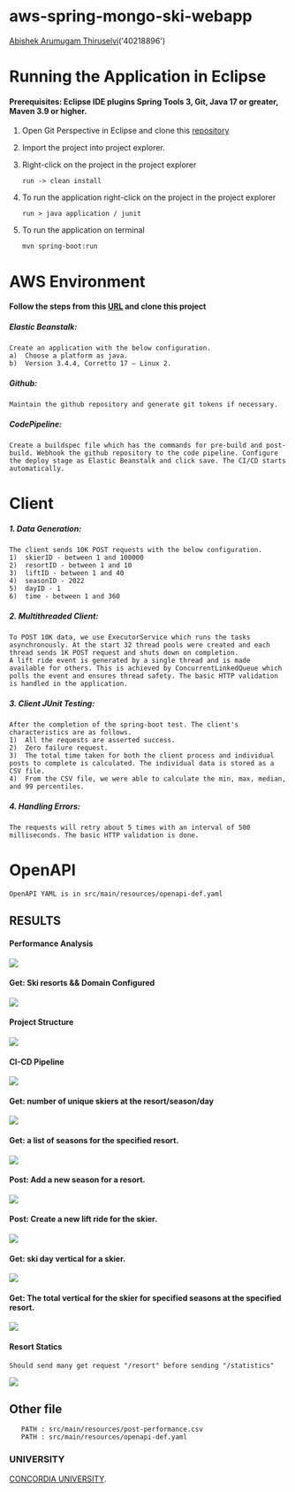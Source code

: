 # aws-spring-mongo-ski-webapp

[Abishek Arumugam Thiruselvi](https://www.abishekarumugam.com)('40218896')

# Running the Application in Eclipse
#### Prerequisites: Eclipse IDE plugins Spring Tools 3, Git, Java 17 or greater, Maven 3.9 or higher.
1. Open Git Perspective in Eclipse and clone this [repository](https://github.com/abishekat/aws-spring-mongo-ski-webapp)

2. Import the project into project explorer.

3. Right-click on the project in the project explorer 

   ```shell
   run -> clean install
   ```
4. To run the application right-click on the project in the project explorer 

   ```shell
   run > java application / junit
   ```
5. To run the application on terminal 

   ```shell
   mvn spring-boot:run
   ```

# AWS Environment

####  Follow the steps from this [URL](https://github.com/youyinnn/distributed_system_jetty_helloworld/blob/main/Oracle%20Cloud%20VM%20Setup.md) and clone this project

##### Elastic Beanstalk:
  ```shell
Create an application with the below configuration.
a)	Choose a platform as java.
b)	Version 3.4.4, Corretto 17 – Linux 2.
```
##### Github:
  ```shell
Maintain the github repository and generate git tokens if necessary.
```
##### CodePipeline:
  ```shell
Create a buildspec file which has the commands for pre-build and post-build. Webhook the github repository to the code pipeline. Configure the deploy stage as Elastic Beanstalk and click save. The CI/CD starts automatically.
```
  
# Client
#####  1.	Data Generation:
  ```shell
The client sends 10K POST requests with the below configuration.
1)	skierID - between 1 and 100000 
2)	resortID - between 1 and 10 
3)	liftID - between 1 and 40 
4)	seasonID - 2022 
5)	dayID - 1 
6)	time - between 1 and 360
```
##### 2.	Multithreaded Client:
 ```shell
To POST 10K data, we use ExecutorService which runs the tasks asynchronously. At the start 32 thread pools were created and each thread sends 1K POST request and shuts down on completion.
A lift ride event is generated by a single thread and is made available for others. This is achieved by ConcurrentLinkedQueue which polls the event and ensures thread safety. The basic HTTP validation is handled in the application.
```
##### 3.	Client JUnit Testing:
 ```shell
After the completion of the spring-boot test. The client's characteristics are as follows.
1)	All the requests are asserted success.
2)	Zero failure request.
3)	The total time taken for both the client process and individual posts to complete is calculated. The individual data is stored as a CSV file.
4)	From the CSV file, we were able to calculate the min, max, median, and 99 percentiles.
```
##### 4.	Handling Errors: 
 ```shell
The requests will retry about 5 times with an interval of 500 milliseconds. The basic HTTP validation is done.
```
 
   
# OpenAPI
 ```shell
OpenAPI YAML is in src/main/resources/openapi-def.yaml
```

## RESULTS

#### Performance Analysis
![](src/main/resources/images/performance_analysis.png)

#### Get: Ski resorts && Domain Configured
![](src/main/resources/images/domain_configuration.png)

####  Project Structure
![](src/main/resources/images/project-structure.png)

#### CI-CD Pipeline
![](src/main/resources/images/cicd_pipeline.png)

#### Get: number of unique skiers at the resort/season/day
![](src/main/resources/images/num_ski.png)

####  Get:  a list of seasons for the specified resort.
![](src/main/resources/images/list_season.png)

####  Post: Add a new season for a resort.
![](src/main/resources/images/new_season.png)

####  Post: Create a new lift ride for the skier. 
![](src/main/resources/images/new_ride.png)

####  Get: ski day vertical for a skier.
![](src/main/resources/images/vertical_calc.png)

####  Get: The total vertical for the skier for specified seasons at the specified resort. 
![](src/main/resources/images/tot_vertical.png)

#### Resort Statics
   ```shell
   Should send many get request "/resort" before sending "/statistics"
   ```
![](src/main/resources/images/statistcs.png)

## Other file

```shell
   PATH : src/main/resources/post-performance.csv
   PATH : src/main/resources/openapi-def.yaml
   ```

### UNIVERSITY

 [CONCORDIA UNIVERSITY](https://www.concordia.ca/).
  
